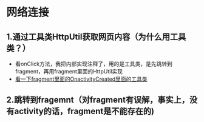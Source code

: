 # 网络连接

##  1.通过工具类HttpUtil获取网页内容（为什么用工具类？）

 - 看onClick方法，我把内部实现注释了，用的是工具类，是先跳转到fragment，再用fragment里面的HttpUtil实现
 - [看一下fragment里面的OnactivityCreated里面的工具类][1]

##  2.跳转到fragemnt（对fragment有误解，事实上，没有activity的话，fragment是不能存在的)






[1]: ./fragment/BlankFragment.java




